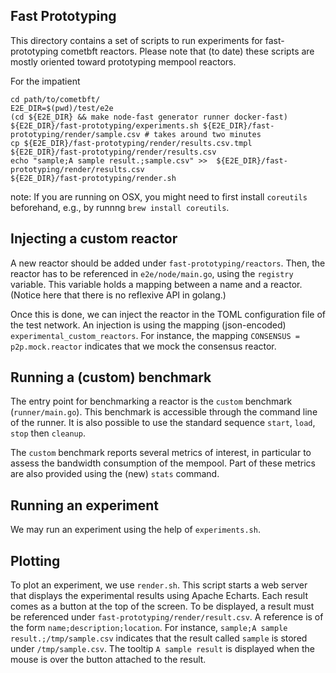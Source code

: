 ## Fast Prototyping

This directory contains a set of scripts to run experiments for fast-prototyping cometbft reactors.
Please note that (to date) these scripts are mostly oriented toward prototyping mempool reactors.

For the impatient

    cd path/to/cometbft/
    E2E_DIR=$(pwd)/test/e2e
    (cd ${E2E_DIR} && make node-fast generator runner docker-fast)
    ${E2E_DIR}/fast-prototyping/experiments.sh ${E2E_DIR}/fast-prototyping/render/sample.csv # takes around two minutes
    cp ${E2E_DIR}/fast-prototyping/render/results.csv.tmpl ${E2E_DIR}/fast-prototyping/render/results.csv
    echo "sample;A sample result.;sample.csv" >>  ${E2E_DIR}/fast-prototyping/render/results.csv
    ${E2E_DIR}/fast-prototyping/render.sh

note: If you are running on OSX, you might need to first install `coreutils` beforehand, e.g., by runnng `brew install coreutils`.

## Injecting a custom reactor

A new reactor should be added under `fast-prototyping/reactors`.
Then, the reactor has to be referenced in `e2e/node/main.go`, using the `registry` variable.
This variable holds a mapping between a name and a reactor.
(Notice here that there is no reflexive API in golang.)

Once this is done, we can inject the reactor in the TOML configuration file of the test network.
An injection is using the mapping (json-encoded) `experimental_custom_reactors`.
For instance, the mapping `CONSENSUS = p2p.mock.reactor` indicates that we mock the consensus reactor.

## Running a (custom) benchmark

The entry point for benchmarking a reactor is the `custom` benchmark (`runner/main.go`).
This benchmark is accessible through the command line of the runner.
It is also possible to use the standard sequence `start`, `load`, `stop` then `cleanup`.

The `custom` benchmark reports several metrics of interest, in particular to assess the bandwidth consumption of the mempool.
Part of these metrics are also provided using the (new) `stats` command.

## Running an experiment

We may run an experiment using the help of `experiments.sh`.

## Plotting

To plot an experiment, we use `render.sh`.
This script starts a web server that displays the experimental results using Apache Echarts.
Each result comes as a button at the top of the screen.
To be displayed, a result must be referenced under `fast-prototyping/render/result.csv`.
A reference is of the form `name;description;location`.
For instance, `sample;A sample result.;/tmp/sample.csv` indicates that the result called `sample` is stored under `/tmp/sample.csv`.
The tooltip `A sample result` is displayed when the mouse is over the button attached to the result.


